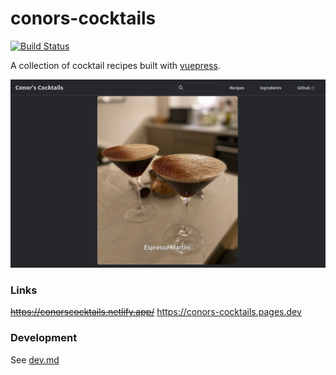 # conors-cocktails

[![Build Status](https://github.com/ConorSheehan1/conors-cocktails/workflows/ci/badge.svg)](https://github.com/ConorSheehan1/conors-cocktails/actions/workflows/ci.yml)

A collection of cocktail recipes built with [vuepress](https://vuepress.vuejs.org/).

![website-example](.github/images/website.png)

### Links
~~https://conorscocktails.netlify.app/~~
https://conors-cocktails.pages.dev

### Development

See [dev.md](./dev.md)
